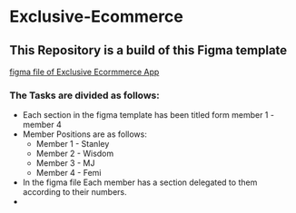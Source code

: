 # Exclusive-Ecommerce

## This Repository is a build of this Figma template 
[figma file of Exclusive Ecormmerce App]([https://www.figma.com/file/0LoDtINsNVMPEFShxO0fIP/Chat-for-desktop%2Fmobile-%7C-Free-to-use-(Community)?type=design&node-id=0-1&mode=design](https://www.figma.com/file/i1fFtQh7La2Z50rvJ7UuQB/Full-E-Commerce-Website-UI-UX-Design-(Community)?mode=dev))

### The Tasks are divided as follows:
- Each section in the figma template has been titled form member 1 - member 4
- Member Positions are as follows:
  * Member 1 - Stanley
  * Member 2 - Wisdom
  * Member 3 - MJ
  * Member 4 - Femi 
- In the figma file Each member has a section delegated to them according to their numbers.
- 

